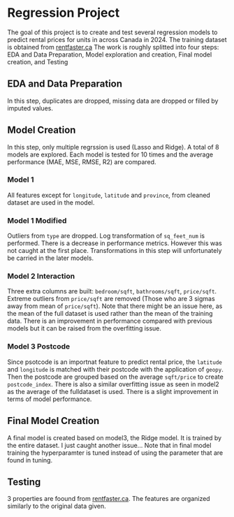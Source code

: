 # Regression Project
The goal of this project is to create and test several regression models to predict rental prices for units in across Canada in 2024.
The training dataset is obtained from [rentfaster.ca](https://www.rentfaster.ca/?utm_source=OOH&utm_medium=sign&utm_campaign=ca)
The work is roughly splitted into four steps: EDA and Data Preparation, Model exploration and creation, Final model creation, and Testing

## EDA and Data Preparation
In this step, duplicates are dropped, missing data are dropped or filled by imputed values.

## Model Creation
In this step, only multiple regrssion is used (Lasso and Ridge). A total of 8 models are explored. Each model is tested for 10 times and the average performance (MAE, MSE, RMSE, R2) are compared. 

### Model 1
All features except for `longitude`, `latitude` and `province`, from cleaned dataset are used in the model. 

### Model 1 Modified
Outliers from `type` are dropped. Log transformation of `sq_feet_num` is performed. There is a decrease in performance metrics. However this was not caught at the first place. Transformations in this step will unfortunately be carried in the later models. 

### Model 2 Interaction
Three extra columns are built: `bedroom/sqft`, `bathrooms/sqft`, `price/sqft`. Extreme outliers from `price/sqft` are removed (Those who are 3 sigmas away from mean of `price/sqft`). Note that there might be an issue here, as the mean of the full dataset is used rather than the mean of the training data. 
There is an improvement in performance compared with previous models but it can be raised from the overfitting issue. 

### Model 3 Postcode
Since psotcode is an importnat feature to predict rental price, the `latitude` and `longitude` is matched with their postcode with the application of `geopy`. Then the postcode are grouped based on the average `sqft/price` to create `postcode_index`. There is also a similar overfitting issue as seen in model2 as the average of the fulldataset is used. 
There is a slight improvement in terms of model performance.

## Final Model Creation
A final model is created based on model3, the Ridge model. It is trained by the entire dataset. 
I just caught another issue... Note that in final model training the hyperparamter is tuned instead of using the parameter that are found in tuning. 

## Testing
3 properties are foound from [rentfaster.ca](https://www.rentfaster.ca/?utm_source=OOH&utm_medium=sign&utm_campaign=ca). The features are organized similarly to the original data given.
